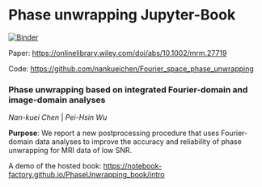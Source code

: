 # Phase unwrapping Jupyter-Book

[![Binder](https://mybinder.org/badge_logo.svg)](https://mybinder.org/v2/gh/Notebook-Factory/PhaseUnwrapping_book/master)


Paper: https://onlinelibrary.wiley.com/doi/abs/10.1002/mrm.27719


Code: https://github.com/nankueichen/Fourier_space_phase_unwrapping

### Phase unwrapping based on integrated Fourier-domain and image-domain analyses
*Nan-kuei Chen* | *Pei-Hsin Wu* <br> 

**Purpose**: We report a new postprocessing procedure that uses Fourier‐domain data analyses to improve the accuracy and reliability of phase unwrapping for MRI data of low SNR.


A demo of the hosted book: https://notebook-factory.github.io/PhaseUnwrapping_book/intro
